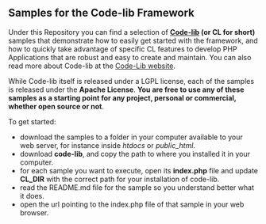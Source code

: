 ## Samples for the Code-lib Framework

Under this Repository you can find a selection of **<a href="https://github.com/ferndev/code-lib">Code-lib</a> (or CL for short)** samples that demonstrate how to easily get started with the 
framework, and how to quickly take advantage of specific CL features to develop PHP Applications that are robust 
and easy to create and maintain.
You can also read more about Code-lib at the <a href="http://codelibfw.com/">Code-Lib website</a>.

While Code-lib itself is released under a LGPL license, each of the samples is released under the **Apache License**.
**You are free to use any of these samples as a starting point for any project, personal or commercial, whether open 
source or not**.

To get started:

- download the samples to a folder in your computer available to your web server, for instance inside _htdocs_ or _public_html_.
- download **code-lib**, and copy the path to where you installed it in your computer.
- for each sample you want to execute, open its **index.php** file and update **CL_DIR** with the correct path for your
  installation of code-lib.
- read the README.md file for the sample so you understand better what it does.
- open the url pointing to the index.php file of that sample in your web browser.

